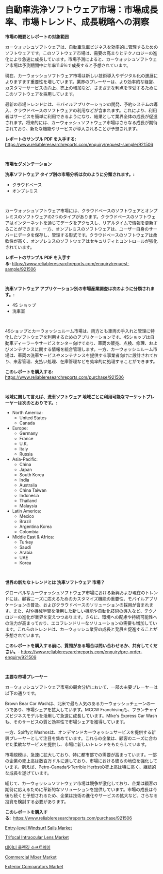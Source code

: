 <p><h1>自動車洗浄ソフトウェア市場：市場成長率、市場トレンド、成長戦略への洞察</h1></p><p><strong>市場の概要とレポートの対象範囲</strong></p>
<p><p>カーウォッシュソフトウェアは、自動車洗車ビジネスを効率的に管理するためのソフトウェアです。このソフトウェア市場は、需要の高まりとテクノロジーの進化により急速に成長しています。市場予測によると、カーウォッシュソフトウェア市場は予測期間中に年率11.6％で成長すると予想されています。</p><p>現在、カーウォッシュソフトウェア市場は新しい技術導入やデジタル化の進展によりますます重要性を増しています。業界のプレーヤーは、より効率的な経営、カスタマーサービスの向上、売上の増加など、さまざまな利点を享受するためにこのソフトウェアを採用しています。</p><p>最新の市場トレンドには、モバイルアプリケーションの開発、予約システムの導入、クラウドベースのソフトウェアの利用などが含まれます。これにより、利用者はサービスを簡単に利用できるようになり、結果として業界全体の成長が促進されます。将来的には、カーウォッシュソフトウェア市場はさらなる成長が期待されており、新たな機能やサービスが導入されることが予想されます。</p></p>
<p><strong>レポートのサンプル PDF を入手する:</strong> <a href="https://www.reliableresearchreports.com/enquiry/request-sample/921506">https://www.reliableresearchreports.com/enquiry/request-sample/921506</a></p>
<p>&nbsp;</p>
<p><strong>市場セグメンテーション</strong></p>
<p><strong>洗車ソフトウェア タイプ別の市場分析は次のように分類されます。:</strong></p>
<p><ul><li>クラウドベース</li><li>オンプレミス</li></ul></p>
<p>&nbsp;</p>
<p><p>カーウォッシュソフトウェア市場には、クラウドベースのソフトウェアとオンプレミスのソフトウェアの2つのタイプがあります。クラウドベースのソフトウェアはインターネットを通じてデータをアクセスし、リアルタイムで情報を更新することができます。一方、オンプレミスのソフトウェアは、ユーザー自身のサーバーにデータを保存し、管理する形式です。クラウドベースのソフトウェアは柔軟性が高く、オンプレミスのソフトウェアはセキュリティとコントロールが強化されています。</p></p>
<p><strong>レポートのサンプル PDF を入手する:</strong>&nbsp;<a href="https://www.reliableresearchreports.com/enquiry/request-sample/921506">https://www.reliableresearchreports.com/enquiry/request-sample/921506</a></p>
<p>&nbsp;</p>
<p><strong> 洗車ソフトウェア アプリケーション別の市場産業調査は次のように分類されます。:</strong></p>
<p><ul><li>4S ショップ</li><li>洗車室</li></ul></p>
<p>&nbsp;</p>
<p><p>4Sショップとカーウォッシュルーム市場は、両方とも車両の手入れと管理に特化したソフトウェアを利用するためのアプリケーションです。4Sショップは自動車ディーラーやサービスセンター向けであり、車両の販売、点検、修理、およびメンテナンスに関する情報を統合管理します。一方、カーウォッシュルーム市場は、車両の洗車サービスやメンテナンスを提供する事業者向けに設計されており、来客管理、支払い処理、在庫管理などを効率的に処理することができます。</p></p>
<p><strong>このレポートを購入する:</strong>&nbsp; <a href="https://www.reliableresearchreports.com/purchase/921506">https://www.reliableresearchreports.com/purchase/921506</a></p>
<p>&nbsp;</p>
<p><strong>地域に関して言えば、洗車ソフトウェア 地域ごとに利用可能なマーケットプレーヤーは次のとおりです。:</strong></p>
<p><ul>
    <li>
        North America:
        <ul>
            <li>United States</li>
            <li>Canada</li>
        </ul>
    </li>
    <li>
        Europe:
        <ul>
            <li>Germany</li>
            <li>France</li>
            <li>U.K.</li>
            <li>Italy</li>
            <li>Russia</li>
        </ul>
    </li>
    <li>
        Asia-Pacific:
        <ul>
            <li>China</li>
            <li>Japan</li>
            <li>South Korea</li>
            <li>India</li>
            <li>Australia</li>
            <li>China Taiwan</li>
            <li>Indonesia</li>
            <li>Thailand</li>
            <li>Malaysia</li>
        </ul>
    </li>
    <li>
        Latin America:
        <ul>
            <li>Mexico</li>
            <li>Brazil</li>
            <li>Argentina Korea</li>
            <li>Colombia</li>
        </ul>
    </li>
    <li>
        Middle East & Africa:
        <ul>
            <li>Turkey</li>
            <li>Saudi</li>
            <li>Arabia</li>
            <li>UAE</li>
            <li>Korea</li>
        </ul>
    </li>
    </ul></p>
<p>&nbsp;</p>
<p><strong>世界の新たなトレンドとは 洗車ソフトウェア 市場？</strong></p>
<p><p>グローバルなカーウォッシュソフトウェア市場における新興および現在のトレンドには、顧客ニーズに応えるためのカスタマイズ機能の重要性、モバイルアプリケーションの普及、およびクラウドベースのソリューションの採用が含まれます。また、AIや機械学習を活用した新しい機能や自動化技術の導入など、テクノロジーの進化が業界を変えつつあります。さらに、環境への配慮や持続可能性への注力が高まっており、エコフレンドリーなソリューションの需要も増加しています。これらのトレンドは、カーウォッシュ業界の成長と発展を促進することが予想されています。</p></p>
<p><strong>このレポートを購入する前に、質問がある場合は問い合わせるか、共有してください。</strong>- <a href="https://www.reliableresearchreports.com/enquiry/pre-order-enquiry/921506">https://www.reliableresearchreports.com/enquiry/pre-order-enquiry/921506</a></p>
<p>&nbsp;</p>
<p><strong>主要な市場プレーヤー</strong></p>
<p><p>カーウォッシュソフトウェア市場の競合分析において、一部の主要プレーヤーは以下の通りです。</p><p>Brown Bear Car Washは、北米で最も人気のあるカーウォッシュチェーンの一つであり、市場シェアを拡大しています。MCCW Franchisingも、フランチャイズビジネスモデルを活用して急速に成長しています。Mike's Express Car Washも、そのサービスの質と効率性で市場シェアを獲得しています。</p><p>一方、SpiffyとWashosは、オンデマンドカーウォッシュサービスを提供する新興プレーヤーとして注目を集めています。これらの企業は、顧客のニーズに合わせた柔軟なサービスを提供し、市場に新しいトレンドをもたらしています。</p><p>市場規模は、急速に拡大しており、特に都市部での需要が高まっています。一部の企業の売上高は数百万ドルに達しており、市場における彼らの地位を強化しています。例えば、Petro-CanadaやTerrible Herbstの売上高は特に高く、継続的な成長を遂げています。</p><p>総じて、カーウォッシュソフトウェア市場は競争が激化しており、企業は顧客の期待に応えるために革新的なソリューションを提供しています。市場の成長は今後も続くと予想されるため、企業は技術の進化やサービスの拡大など、さらなる投資を検討する必要があります。</p></p>
<p><strong>このレポートを購入する:</strong>&nbsp;&nbsp;<a href="https://www.reliableresearchreports.com/purchase/921506">https://www.reliableresearchreports.com/purchase/921506</a></p>
<p><p><a href="https://issuu.com/reportprime-2/docs/entry-level-windsurf-sails-market-size-2030.pptx">Entry-level Windsurf Sails Market</a></p><p><a href="https://github.com/abdelrhmankishk22/Market-Research-Report-List-3/blob/main/trifocal-intraocular-lens-market.md">Trifocal Intraocular Lens Market</a></p><p><a href="https://github.com/laholand/Market-Research-Report-List-2/blob/main/4110107182199.md">데이터 클렌징 소프트웨어</a></p><p><a href="https://github.com/ChiragRp1/Market-Research-Report-List-3/blob/main/commercial-mixer-market.md">Commercial Mixer Market</a></p><p><a href="https://issuu.com/reportprime-2/docs/exterior-comparators-market-size-2030.pptx">Exterior Comparators Market</a></p></p>